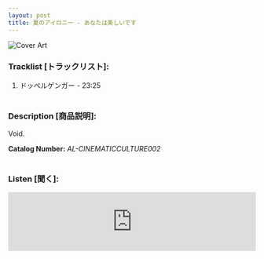```yaml
---
layout: post
title: 夏のアイロニー - あなたは美しいです
---
```


![Cover Art]({{site.baseurl}}/assets/images/あなたは美しいです-Cover.jpg)


### __Tracklist [トラックリスト]:__

1. ドッペルゲンガー - 23:25 <br/><br/>

### __Description [商品説明]:__

Void.

**Catalog Number:** _AL-CINEMATICCULTURE002_ <br/><br/>

### __Listen [聞く]:__

<iframe style="border: 0; width: 100%; height: 120px;" src="https://bandcamp.com/EmbeddedPlayer/album=2271230781/size=large/bgcol=ffffff/linkcol=333333/tracklist=false/artwork=small/transparent=true/" seamless><a href="https://angellips.bandcamp.com/album/--2">あなたは美しいです by 夏のアイロニー</a></iframe>

<br/><br/>
